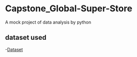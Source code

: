 # Capstone_Global-Super-Store
A mock project of data analysis by python
## dataset used
-<a href="https://www.kaggle.com/datasets/apoorvaappz/global-super-store-dataset">Dataset</a>
